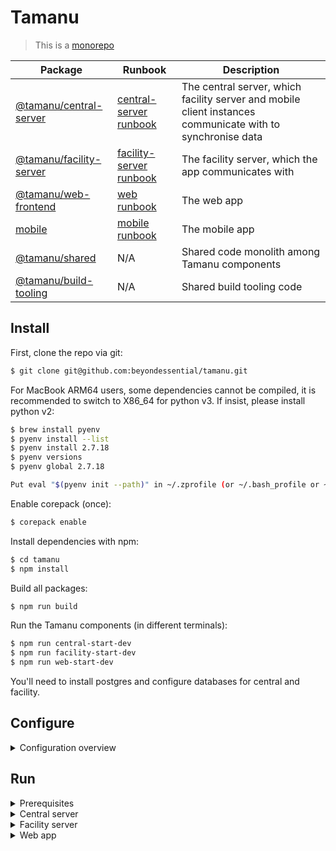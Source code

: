 # Tamanu

> This is a [monorepo](https://github.com/babel/babel/blob/master/doc/design/monorepo.md)

| Package | Runbook | Description |
| ------- | ------- | ----------- |
| [@tamanu/central-server](packages/central-server) | [central-server runbook](https://beyond-essential.slab.com/posts/tamanu-central-server-runbook-et0trny5) | The central server, which facility server and mobile client instances communicate with to synchronise data |
| [@tamanu/facility-server](packages/facility-server) | [facility-server runbook](https://beyond-essential.slab.com/posts/todo-tamanu-lan-runbook-ezljl0qk) | The facility server, which the app communicates with |
| [@tamanu/web-frontend](packages/web) | [web runbook](https://beyond-essential.slab.com/posts/todo-tamanu-desktop-runbook-i2bmy57c) | The web app |
| [mobile](packages/mobile) | [mobile runbook](https://beyond-essential.slab.com/posts/todo-tamanu-mobile-runbook-8vj8qceu) | The mobile app  |
| [@tamanu/shared](packages/shared) | N/A | Shared code monolith among Tamanu components |
| [@tamanu/build-tooling](packages/build-tooling) | N/A | Shared build tooling code |

## Install

First, clone the repo via git:

```bash
$ git clone git@github.com:beyondessential/tamanu.git
```

For MacBook ARM64 users, some dependencies cannot be compiled, it is recommended to switch to X86_64 for python v3. If insist, please install python v2:

```bash
$ brew install pyenv
$ pyenv install --list
$ pyenv install 2.7.18
$ pyenv versions
$ pyenv global 2.7.18

Put eval "$(pyenv init --path)" in ~/.zprofile (or ~/.bash_profile or ~/.zshrc)
```

Enable corepack (once):

```bash
$ corepack enable
```

Install dependencies with npm:

```bash
$ cd tamanu
$ npm install
```

Build all packages:

```bash
$ npm run build
```

Run the Tamanu components (in different terminals):

```bash
$ npm run central-start-dev
$ npm run facility-start-dev
$ npm run web-start-dev
```

You'll need to install postgres and configure databases for central and facility.

## Configure

<details>
<summary>Configuration overview</summary>

The modules use `config`, which helps manage different configurations easily. Each module has a
`config/` directory, with several files in it. The base configuration is in `config/default.json5`,
and the values there will be used unless overridden by a more specific configuration (for eg
`config/development.json5`).

The local configuration (`config/local.json5`) will always take highest precedence and should not
be checked into version control. This file should contain the information for database configuration,
local credentials, etc.

The [`config` docs](https://github.com/lorenwest/node-config/wiki/Configuration-Files) have more info on how that works.
</details>

## Run

<details>
<summary>Prerequisites</summary>

#### Install postgres

##### OSX

Run:
```bash
brew install postgres
brew services start postgres
```

##### WSL

Install the [PostgreSQL server](https://www.postgresql.org/download/windows/). Open pgAdmin and add a new database `tamanu-facility`

##### Linux

Install PostgreSQL from your package manager

</details>

<details>
<summary>Central server</summary>

By default, the Central server will not run migrations automatically. To enable automatic migrations, set `db.syncOnStartup` to `true` within your local configuration (see the `Config` section above).

#### Prerequisite
1. Duplicate `central-server/config/local.example` as new file `config/local.json5`.
2. Create db using `tamanu-central` or any customised name, new db can be with or without owner.
3. Store db name, root username, password or db owner credentials to `config/local.json5` db config.

#### Run

```bash
npm install
npm run --workspace central-server setup-dev # If it doesn't work, go for 'Pull data from remote'
npm run central-start-dev
```

#### Pull data from remote
1. Ask help for pulling data from tamanu dev
2. Import data to local by running: 

```
psql -U [DB_USERNAME] -d tamanu-central < [Path to tamanu-central-dev.sql]
```

</details>

<details>
<summary>Facility server</summary>

The Tamanu web app needs a Facility server running to operate correctly. For
local development, this can just be another process on the same host.

#### Prerequisite
1. Start `central-server`
2. Duplicate `facility-server/config/local.example` as new file `config/local.json5`.
3. Create db using `tamanu-facility` or any customised name, new db can be with or without owner.
4. Store db name, root username, password or db owner credentials to `config/local.json5` db config.

#### Run

```bash
$ npm run facility-start-dev
```

This will start a build & watch process on the Facility server and the shared directory.

If you're working on backend functionality, it's much, _much_ quicker and easier to drive development
with testing. You can set up predictable test data rather than having to click through a bunch of
UI screens every time, and the live-reload turnaround is way faster than the web version. (this
is in addition to the fact that any backend functionality should have tests against it anyway)

The Facility server uses sequelize to manage database connections, and uses postgres exclusively.
As soon as you have postgres available, set the appropriate connection variables in your `local.json5`.
</details>

<details>
<summary>Web app</summary>

Once there is a Facility server up and running, run this to start the Electron app for development.

```bash
$ npm run web-start-dev
```

Note that we also use storybook to develop components in isolation, which you can run from within
the web directory using `npm run storybook`.
</details>
